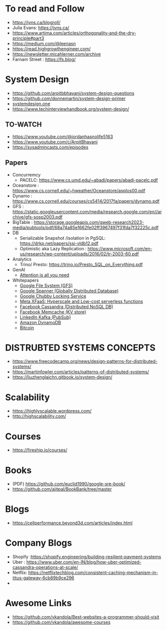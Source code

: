 # To read and Follow
- https://jvns.ca/blogroll/
- Julia Evans: https://jvns.ca/
- https://www.artima.com/articles/orthogonality-and-the-dry-principle#part3
- https://medium.com/@leenasn
- https://read.highgrowthengineer.com/
- https://newsletter.micahlerner.com/archive
- Farnam Street : https://fs.blog/

# System Design
- https://github.com/arpitbbhayani/system-design-questions
- https://github.com/donnemartin/system-design-primer
- [systemdesign.one](https://systemdesign.one/categories/)
- https://www.techinterviewhandbook.org/system-design/

## TO-WATCH
- https://www.youtube.com/@jordanhasnolife5163
- https://www.youtube.com/c/ArpitBhayani
- https://sysadmincasts.com/episodes

## Papers
- Concurremcy
   - PACELC: https://www.cs.umd.edu/~abadi/papers/abadi-pacelc.pdf 
- Oceanstore : https://www.cs.cornell.edu/~hweather/Oceanstore/asplos00.pdf
- Dynamo : https://www.cs.cornell.edu/courses/cs5414/2017fa/papers/dynamo.pdf
- GFS : https://static.googleusercontent.com/media/research.google.com/en//archive/gfs-sosp2003.pdf
- BigTable : https://storage.googleapis.com/gweb-research2023-media/pubtools/pdf/68a74a85e1662fe02ff3967497f31fda7f32225c.pdf
- DB
   - Serializable Snapshot /isolation in PgSQL: https://drkp.net/papers/ssi-vldb12.pdf
   - Optimistic aka Lazy Replication : https://www.microsoft.com/en-us/research/wp-content/uploads/2016/02/tr-2003-60.pdf
- Analytics
   - Trino/ Presto: https://trino.io/Presto_SQL_on_Everything.pdf
- GenAI
   - [Attention is all you need](https://proceedings.neurips.cc/paper_files/paper/2017/file/3f5ee243547dee91fbd053c1c4a845aa-Paper.pdf)
- Whitepapers
  - [Google File System (GFS)](https://static.googleusercontent.com/media/research.google.com/en//archive/gfs-sosp2003.pdf)
  - [Google Spanner (Globally Distributed Database)](https://static.googleusercontent.com/media/research.google.com/en//archive/spanner-osdi2012.pdf)
  - [Google Chubby Locking Service](https://static.googleusercontent.com/media/research.google.com/en//archive/chubby-osdi06.pdf)
  - [Meta XFaaS: Hyperscale and Low-cost serverless functions](https://www.cs.cmu.edu/~dskarlat/publications/xfaas_sosp23.pdf)
  - [Facebook Cassandra (Distributed NoSQL DB)](https://www.cs.cornell.edu/projects/ladis2009/papers/lakshman-ladis2009.pdf)
  - [Facebook Memcache (KV store)](https://www.usenix.org/system/files/conference/nsdi13/nsdi13-final170_update.pdf)
  - [LinkedIn Kafka (PubSub)](https://notes.stephenholiday.com/Kafka.pdf)
  - [Amazon DynamoDB](https://www.allthingsdistributed.com/files/amazon-dynamo-sosp2007.pdf)
  - [Bitcoin](https://bitcoin.org/bitcoin.pdf)

   
# DISTRUBTED SYSTEMS CONCEPTS
- https://www.freecodecamp.org/news/design-patterns-for-distributed-systems/
- https://martinfowler.com/articles/patterns-of-distributed-systems/
- https://liuzhenglaichn.gitbook.io/system-design/

# Scalability
- https://highlyscalable.wordpress.com/
- http://highscalability.com/

# Courses
- https://fireship.io/courses/

# Books
- (PDF) https://github.com/euclid1990/google-sre-book/
- https://github.com/ajitpal/BookBank/tree/master

# Blogs
- https://cellperformance.beyond3d.com/articles/index.html

# Company Blogs
- Shopify :https://shopify.engineering/building-resilient-payment-systems
- Uber : https://www.uber.com/en-IN/blog/how-uber-optimized-cassandra-operations-at-scale/
- Netflix: https://netflixtechblog.com/consistent-caching-mechanism-in-titus-gateway-6cb89b9ce296
- 
  
# Awesome Links
- https://github.com/vkandola/Best-websites-a-programmer-should-visit
- https://github.com/vkandola/awesome-courses
